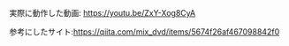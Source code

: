 実際に動作した動画: https://youtu.be/ZxY-Xog8CyA

参考にしたサイト:https://qiita.com/mix_dvd/items/5674f26af467098842f0
